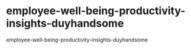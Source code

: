 # employee-well-being-productivity-insights-duyhandsome
employee-well-being-productivity-insights-duyhandsome
